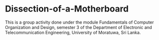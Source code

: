 # Dissection-of-a-Motherboard
This is a group activity done under the module Fundamentals of Computer Organization and Design, semester 3 of the Department of Electronic and Telecommunication Engineering, University of Moratuwa, Sri Lanka.
